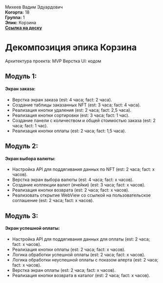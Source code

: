 Михеев Вадим Эдуардович\
<b>Когорта:</b> 18\
<b>Группа:</b> 1\
<b>Эпик:</b> Корзина\
<b>[Ссылка на доску](https://github.com/users/kalmahik/projects/3/views/1)</b>

# Декомпозиция эпика Корзина

Архитектура проекта: MVP
Верстка UI: кодом

## Модуль 1:

#### Экран заказа:
- Верстка экран заказа (est: 4 часа; fact: 2 часа).
- Создание таблицы заказанных NFT (est: 3 часа; fact: 4 часа).
- Реализация кнопки удаления (est: 2 часа; fact: 2,5 часа).
- Реализация кнопки сортировки (est: 3 часа; fact: 1 час).
- Создание панели с количеством и общей стоимостью заказа (est: 2 часа; fact: 1 час).
- Реализация кнопки оплаты (est: 2 часа; fact: 1,5 часа).

## Модуль 2:

#### Экран выбора валюты:
- Настройка API для поддягивания данных по NFT (est: 2 часа; fact: x часов).
- Верстка экран выбора валюты (est: 4 часа; fact: x часов).
- Создание коллекции валют (ячейки) (est: 3 часа; fact: x часов).
- Реализация кнопки возврата (est: 2 часа; fact: x часов).
- Реализовать открытие WebView со ссылкой на пользовательское соглашение (est: 2 часа; fact: x часов).

## Модуль 3:

#### Экран успешной оплаты:
- Настройка API для поддягивания данных для оплаты (est: 2 часа; fact: x часов).
- Реализация кнопки оплаты (est: 2 часа; fact: x часов).
- Логика обработки успешной оплаты (est: 2 часа; fact: x часов).
- Логика обработки неуспешной оплаты с показом алерта (est: 2 часа; fact: x часов).
- Верстка экран оплаты (est: 2 часа; fact: x часов).
- Реализация кнопки возврата в каталог (est: 2 часа; fact: x часов).
